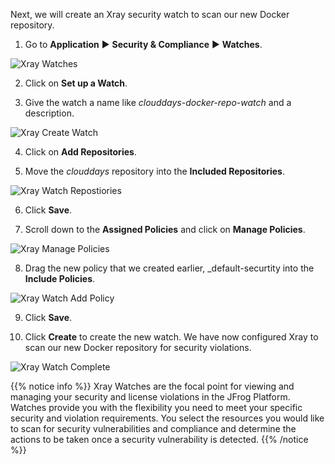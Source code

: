 Next, we will create an Xray security watch to scan our new Docker repository.

1. Go to **Application** ► **Security & Compliance** ► **Watches**.

![Xray Watches](/images/xray-watches.png)

2. Click on **Set up a Watch**.

3. Give the watch a name like _clouddays-docker-repo-watch_ and a description.

![Xray Create Watch](/images/xray-create-watch.png)

4. Click on **Add Repositories**.

5. Move the _clouddays_ repository into the **Included Repositories**.

![Xray Watch Repostiories](/images/xray-watch-repositories.png)

6. Click **Save**.

7. Scroll down to the **Assigned Policies** and click on **Manage Policies**.

![Xray Manage Policies](/images/xray-manage-policies.png)

8. Drag the new policy that we created earlier, _default-securtity into the **Include Policies**.

![Xray Watch Add Policy](/images/xray-watch-add-policy.png)

9. Click **Save**.

10. Click **Create** to create the new watch. We have now configured Xray to scan our new Docker repository for security violations.

![Xray Watch Complete](/images/xray-watch-complete.png)

{{% notice info %}}
Xray Watches are the focal point for viewing and managing your security and license violations in the JFrog Platform. Watches provide you with the flexibility you need to meet your specific security and violation requirements. You select the resources you would like to scan for security vulnerabilities and compliance and determine the actions to be taken once a security vulnerability is detected.
{{% /notice %}}
